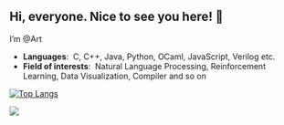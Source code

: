 ## Hi, everyone. Nice to see you here! 👋

<!-- my name is Rihong 👋 and I ❤️ AI and Open-Source -->

<!-- 
- 👋 Hi, I’m @Art
- 👀 I’m interested in ...
- 🌱 I’m currently learning ...
- 💞️ I’m looking to collaborate on ...
- 📫 How to reach me ... 
-->

<!---
Artessay/Artessay is a ✨ special ✨ repository because its `README.md` (this file) appears on your GitHub profile.
You can click the Preview link to take a look at your changes.
--->

I’m @Art
- **Languages**:&nbsp;          C, C++, Java, Python, OCaml, JavaScript, Verilog etc.
- **Field of interests**:&nbsp; Natural Language Processing, Reinforcement Learning, Data Visualization, Compiler and so on

[![Top Langs](https://github-readme-stats.vercel.app/api/top-langs/?username=Artessay&layout=compact)](https://github.com/anuraghazra/github-readme-stats)

<!-- 
[![Anurag's github stats](https://github-readme-stats.vercel.app/api?username=Artessay)](https://github.com/anuraghazra/github-readme-stats)
-->

![](https://komarev.com/ghpvc/?username=Artessay&color=blue)
